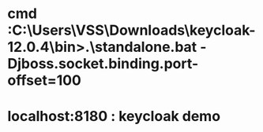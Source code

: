 # cmd :C:\Users\VSS\Downloads\keycloak-12.0.4\bin>.\standalone.bat -Djboss.socket.binding.port-offset=100
# localhost:8180 : keycloak demo